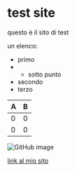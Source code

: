# test site

questo è il sito di test

un elenco:
- primo
- - sotto punto
- secondo
- terzo

| A  | B  |
|---|---|
| 0  | 0 |
| 0  | 0  |

![GitHub image](https://cdn02.nintendo-europe.com/media/images/10_share_images/games_15/nintendo_switch_download_software_1/H2x1_NSwitchDS_DarkestDungeon_image1600w.jpg)

[link al mio sito](https://stefanocecere.com)
